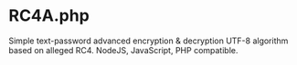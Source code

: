 # RC4A.php
Simple text-password advanced encryption &amp; decryption UTF-8 algorithm based on alleged RC4. NodeJS, JavaScript, PHP compatible.
